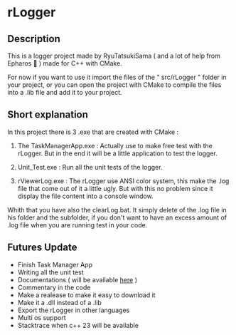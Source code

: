 # rLogger

## Description

This is a logger project made by RyuTatsukiSama ( and a lot of help from Epharos 🙏 ) made for C++ with CMake.

For now if you want to use it import the files of the " src/rLogger " folder in your project, or you can open the project with CMake to compile the files into a .lib file and add it to your project.

## Short explanation

In this project there is 3 .exe that are created with CMake :

1. The TaskManagerApp.exe : Actually use to make free test with the rLogger. But in the end it will be a little application to test the logger.

2. Unit_Test.exe : Run all the unit tests of the logger.

3. rViewerLog.exe : The rLogger use ANSI color system, this make the .log file that come out of it a little ugly. But with this no problem since it display the file content into a console window.

Whith that you have also the clearLog.bat. It simply delete of the .log file in his folder and the subfolder, if you don't want to have an excess amount of .log file when you are running test in your code.

## Futures Update

- Finish Task Manager App
- Writing all the unit test
- Documentations ( will be available [here](https://github.com/RyuTatsukiSama/rLogger/blob/main/Documentation.md) )
- Commentary in the code
- Make a realease to make it easy to download it
- Make it a .dll instead of a .lib
- Export the rLogger in other languages
- Multi os support
- Stacktrace when c++ 23 will be available
